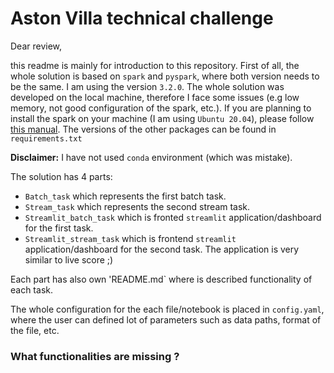 # Aston Villa technical challenge

Dear review,

this readme is mainly for introduction to this repository. First of all, the whole solution is based on `spark` and `pyspark`, where both version needs to be the same. I am using the version `3.2.0`. The whole solution was developed on the local machine, therefore I face some issues (e.g low memory, not good configuration of the spark, etc.). If you are planning to install the spark on your machine (I am using `Ubuntu 20.04`), please follow [this manual](https://phoenixnap.com/kb/install-spark-on-ubuntu). The versions of the other packages can be found in `requirements.txt`

**Disclaimer:** I have not used `conda` environment (which was mistake).

The solution has 4 parts:
* `Batch_task` which represents the first batch task.
* `Stream_task` which represents the second stream task.
* `Streamlit_batch_task` which is fronted `streamlit` application/dashboard for the first task.
* `Streamlit_stream_task` which is frontend `streamlit` application/dashboard for the second task. The application is very similar to live score ;)

Each part has also own 'README.md` where is described functionality of each task.

The whole configuration for the each file/notebook is placed in `config.yaml`, where the user can defined lot of parameters such as data paths, format of the file, etc.

### What functionalities are missing ?


